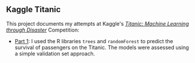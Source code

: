 ## Kaggle Titanic 

This project documents my attempts at Kaggle's [*Titanic: Machine Learning through Disaster*](https://www.kaggle.com/c/titanic) Competition:

* [Part 1](./Titanic1.md): I used the R libraries `trees` and `randomForest` to predict the survival of passengers on the Titanic.  The models were assessed using a simple validation set approach.


